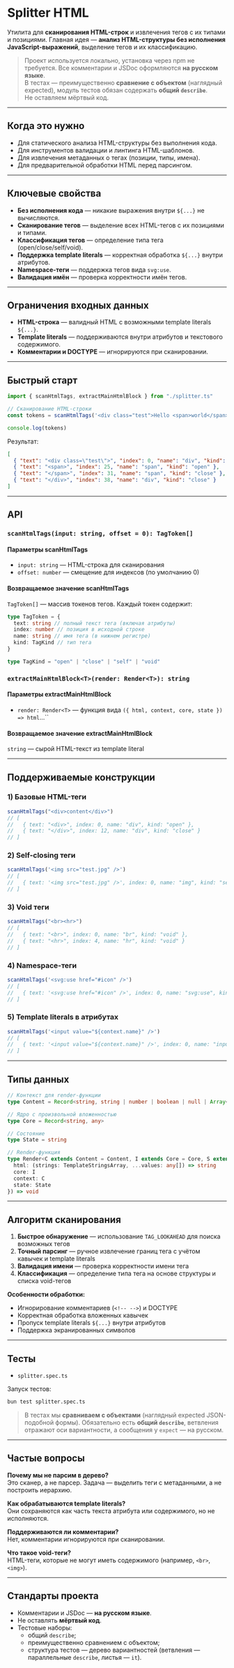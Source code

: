 # Splitter HTML

Утилита для **сканирования HTML-строк** и извлечения тегов с их типами и позициями.
Главная идея — **анализ HTML-структуры без исполнения JavaScript-выражений**, выделение тегов и их классификацию.

> Проект используется локально, установка через npm не требуется. Все комментарии и JSDoc оформляются **на русском языке**.  
> В тестах — преимущественно **сравнение с объектом** (наглядный expected), модуль тестов обязан содержать **общий `describe`**.  
> Не оставляем мёртвый код.

---

## Когда это нужно

- Для статического анализа HTML-структуры без выполнения кода.
- Для инструментов валидации и линтинга HTML-шаблонов.
- Для извлечения метаданных о тегах (позиции, типы, имена).
- Для предварительной обработки HTML перед парсингом.

---

## Ключевые свойства

- **Без исполнения кода** — никакие выражения внутри `${...}` не вычисляются.
- **Сканирование тегов** — выделение всех HTML-тегов с их позициями и типами.
- **Классификация тегов** — определение типа тега (open/close/self/void).
- **Поддержка template literals** — корректная обработка `${...}` внутри атрибутов.
- **Namespace-теги** — поддержка тегов вида `svg:use`.
- **Валидация имён** — проверка корректности имён тегов.

---

## Ограничения входных данных

- **HTML-строка** — валидный HTML с возможными template literals `${...}`.
- **Template literals** — поддерживаются внутри атрибутов и текстового содержимого.
- **Комментарии и DOCTYPE** — игнорируются при сканировании.

---

## Быстрый старт

```ts
import { scanHtmlTags, extractMainHtmlBlock } from "./splitter.ts"

// Сканирование HTML-строки
const tokens = scanHtmlTags('<div class="test">Hello <span>world</span></div>')

console.log(tokens)
```

Результат:

```json
[
  { "text": "<div class=\"test\">", "index": 0, "name": "div", "kind": "open" },
  { "text": "<span>", "index": 25, "name": "span", "kind": "open" },
  { "text": "</span>", "index": 31, "name": "span", "kind": "close" },
  { "text": "</div>", "index": 38, "name": "div", "kind": "close" }
]
```

---

## API

### `scanHtmlTags(input: string, offset = 0): TagToken[]`

#### Параметры scanHtmlTags

- `input: string` — HTML-строка для сканирования
- `offset: number` — смещение для индексов (по умолчанию 0)

#### Возвращаемое значение scanHtmlTags

`TagToken[]` — массив токенов тегов. Каждый токен содержит:

```ts
type TagToken = {
  text: string // полный текст тега (включая атрибуты)
  index: number // позиция в исходной строке
  name: string // имя тега (в нижнем регистре)
  kind: TagKind // тип тега
}

type TagKind = "open" | "close" | "self" | "void"
```

### `extractMainHtmlBlock<T>(render: Render<T>): string`

#### Параметры extractMainHtmlBlock

- `render: Render<T>` — функция вида `({ html, context, core, state }) => html`...``

#### Возвращаемое значение extractMainHtmlBlock

`string` — сырой HTML-текст из template literal

---

## Поддерживаемые конструкции

### 1) Базовые HTML-теги

```ts
scanHtmlTags("<div>content</div>")
// [
//   { text: "<div>", index: 0, name: "div", kind: "open" },
//   { text: "</div>", index: 12, name: "div", kind: "close" }
// ]
```

### 2) Self-closing теги

```ts
scanHtmlTags('<img src="test.jpg" />')
// [
//   { text: '<img src="test.jpg" />', index: 0, name: "img", kind: "self" }
// ]
```

### 3) Void теги

```ts
scanHtmlTags("<br><hr>")
// [
//   { text: "<br>", index: 0, name: "br", kind: "void" },
//   { text: "<hr>", index: 4, name: "hr", kind: "void" }
// ]
```

### 4) Namespace-теги

```ts
scanHtmlTags('<svg:use href="#icon" />')
// [
//   { text: '<svg:use href="#icon" />', index: 0, name: "svg:use", kind: "self" }
// ]
```

### 5) Template literals в атрибутах

```ts
scanHtmlTags('<input value="${context.name}" />')
// [
//   { text: '<input value="${context.name}" />', index: 0, name: "input", kind: "self" }
// ]
```

---

## Типы данных

```ts
// Контекст для render-функции
type Content = Record<string, string | number | boolean | null | Array<string | number | boolean | null>>

// Ядро с произвольной вложенностью
type Core = Record<string, any>

// Состояние
type State = string

// Render-функция
type Render<C extends Content = Content, I extends Core = Core, S extends State = State> = (args: {
  html: (strings: TemplateStringsArray, ...values: any[]) => string
  core: I
  context: C
  state: State
}) => void
```

---

## Алгоритм сканирования

1. **Быстрое обнаружение** — использование `TAG_LOOKAHEAD` для поиска возможных тегов
2. **Точный парсинг** — ручное извлечение границ тега с учётом кавычек и template literals
3. **Валидация имени** — проверка корректности имени тега
4. **Классификация** — определение типа тега на основе структуры и списка void-тегов

**Особенности обработки:**

- Игнорирование комментариев (`<!-- -->`) и DOCTYPE
- Корректная обработка вложенных кавычек
- Пропуск template literals `${...}` внутри атрибутов
- Поддержка экранированных символов

---

## Тесты

- `splitter.spec.ts`

Запуск тестов:

```bash
bun test splitter.spec.ts
```

> В тестах мы **сравниваем с объектами** (наглядный expected JSON-подобной формы). Обязательно есть **общий `describe`**, ветвления отражают оси вариантности, а сообщения у `expect` — на русском.

---

## Частые вопросы

**Почему мы не парсим в дерево?**  
Это сканер, а не парсер. Задача — выделить теги с метаданными, а не построить иерархию.

**Как обрабатываются template literals?**  
Они сохраняются как часть текста атрибута или содержимого, но не исполняются.

**Поддерживаются ли комментарии?**  
Нет, комментарии игнорируются при сканировании.

**Что такое void-теги?**  
HTML-теги, которые не могут иметь содержимого (например, `<br>`, `<img>`).

---

## Стандарты проекта

- Комментарии и JSDoc — **на русском языке**.
- Не оставлять **мёртвый код**.
- Тестовые наборы:
  - общий `describe`;
  - преимущественно сравнением с объектом;
  - структура тестов — дерево вариантностей (ветвления — параллельные `describe`, листья — `it`).

